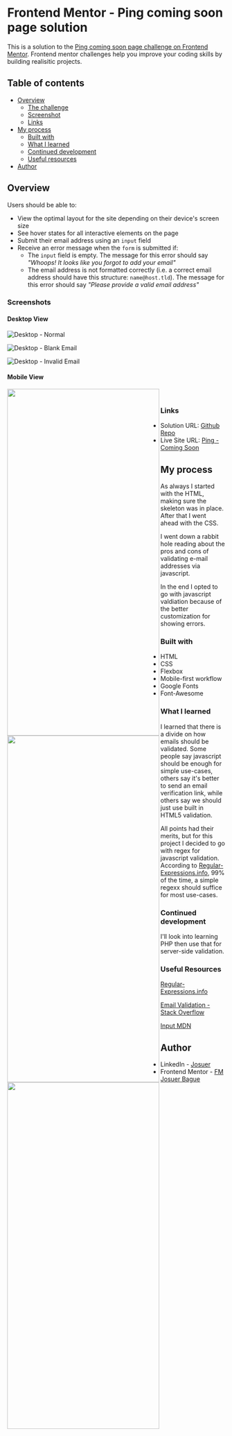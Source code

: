 # Frontend Mentor - Ping coming soon page solution

This is a solution to the [Ping coming soon page challenge on Frontend Mentor](https://www.frontendmentor.io/challenges/ping-single-column-coming-soon-page-5cadd051fec04111f7b848da). Frontend mentor challenges help you improve your coding skills by building realisitic projects.

## Table of contents

- [Overview](#overview)
  - [The challenge](#the-challenge)
  - [Screenshot](#screenshot)
  - [Links](#links)
- [My process](#my-process)
  - [Built with](#built-with)
  - [What I learned](#what-i-learned)
  - [Continued development](#continued-development)
  - [Useful resources](#useful-resources)
- [Author](#author)

## Overview

Users should be able to:

- View the optimal layout for the site depending on their device's screen size
- See hover states for all interactive elements on the page
- Submit their email address using an `input` field
- Receive an error message when the `form` is submitted if:
	- The `input` field is empty. The message for this error should say *"Whoops! It looks like you forgot to add your email"*
	- The email address is not formatted correctly (i.e. a correct email address should have this structure: `name@host.tld`). The message for this error should say *"Please provide a valid email address"*

### Screenshots

#### Desktop View
![Desktop - Normal](assets/img/ping-desktop-normal.png)

![Desktop - Blank Email](assets/img/ping-desktop-blank.png)

![Desktop - Invalid Email](assets/img/ping-desktop-invalid.png)

#### Mobile View

<img align="left" width="351" height="800" src="assets/img/ping-mobile-normal.png">

<img align="left" width="351" height="800" src="assets/img/ping-mobile-blank.png">

<img align="left" width="351" height="800" src="assets/img/ping-mobile-invalid.png"><br>

### Links

- Solution URL: [Github Repo](https://github.com/JoshDagat/FM---Ping)
- Live Site URL: [Ping - Coming Soon](https://joshdagat.github.io/FM---Ping/)

## My process

As always I started with the HTML, making sure the skeleton was in place. After that I went ahead with the CSS.

I went down a rabbit hole reading about the pros and cons of validating e-mail addresses via javascript.

In the end I opted to go with javascript valdiation because of the better customization for showing errors.

### Built with

- HTML
- CSS
- Flexbox
- Mobile-first workflow
- Google Fonts
- Font-Awesome

### What I learned

I learned that there is a divide on how emails should be validated. Some people say javascript should be enough for simple use-cases, others say it's better to send an email verification link, while others say we should just use built in HTML5 validation.

All points had their merits, but for this project I decided to go with regex for javascript validation. According to [Regular-Expressions.info](https://www.regular-expressions.info/email.html), 99% of the time, a simple regexx should suffice for most use-cases.

### Continued development

I'll look into learning PHP then use that for server-side validation.

### Useful Resources

[Regular-Expressions.info](https://www.regular-expressions.info/email.html)

[Email Validation - Stack Overflow](https://stackoverflow.com/questions/46155/how-to-validate-an-email-address-in-javascript)

[Input MDN](https://developer.mozilla.org/en-US/docs/Web/HTML/Element/input)

## Author 
- LinkedIn - [Josuer](https://www.linkedin.com/in/josuer-bague/)
- Frontend Mentor - [FM Josuer Bague](https://www.frontendmentor.io/profile/JoshDagat)
